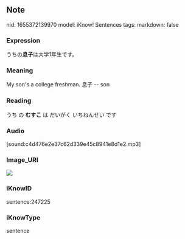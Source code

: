 ## Note
nid: 1655372139970
model: iKnow! Sentences
tags: 
markdown: false

### Expression
うちの<b>息子</b>は大学1年生です。

### Meaning
My son's a college freshman.
息子 -- son

### Reading
うち の <b>むすこ</b> は だいがく いちねんせい です

### Audio
[sound:c4d476e2e37c62d339e45c8941e8d1e2.mp3]

### Image_URI
<img src="601d67a5a2b7c5285164cfbdacf711a3.jpg">

### iKnowID
sentence:247225

### iKnowType
sentence
